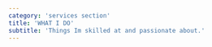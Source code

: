 ```yaml
---
category: 'services section'
title: 'WHAT I DO'
subtitle: 'Things Im skilled at and passionate about.'
---
```


